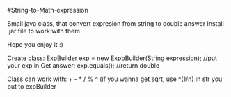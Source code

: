 #String-to-Math-expression

Small java class, that convert expresion from string to double answer Install .jar file to work with them

Hope you enjoy it :)

Create class: ExpBuilder exp = new ExpbBuilder(String expression); //put your exp in Get answer: exp.equals(); //return double

Class can work with: + - * / % ^ (if you wanna get sqrt, use ^(1/n) in str you put to expBuilder
